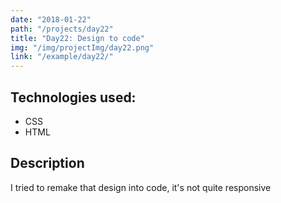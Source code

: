 ```yaml
---
date: "2018-01-22"
path: "/projects/day22"
title: "Day22: Design to code"
img: "/img/projectImg/day22.png"
link: "/example/day22/"
---
```


## Technologies used:

- CSS
- HTML

## Description

I tried to remake that design into code, it's not quite responsive

